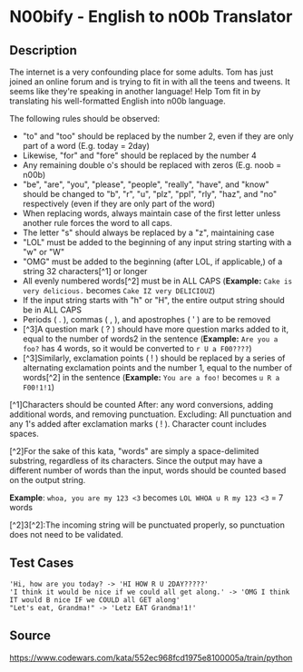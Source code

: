 # N00bify - English to n00b Translator

## Description 

The internet is a very confounding place for some adults. Tom has just joined an online forum and is trying to fit in with all the teens and tweens. It seems like they're speaking in another language! Help Tom fit in by translating his well-formatted English into n00b language.

The following rules should be observed:

-  "to" and "too" should be replaced by the number 2, even if they are only part of a word (E.g. today = 2day)
-  Likewise, "for" and "fore" should be replaced by the number 4
-  Any remaining double o's should be replaced with zeros (E.g. noob = n00b)
-  "be", "are", "you", "please", "people", "really", "have", and "know" should be changed to "b", "r", "u", "plz", "ppl", "rly", "haz", and "no" respectively (even if they are only part of the word)
-  When replacing words, always maintain case of the first letter unless another rule forces the word to all caps.
-  The letter "s" should always be replaced by a "z", maintaining case
-  "LOL" must be added to the beginning of any input string starting with a "w" or "W"
-  "OMG" must be added to the beginning (after LOL, if applicable,) of a string 32 characters[^1] or longer
-  All evenly numbered words[^2] must be in ALL CAPS (**Example:** `Cake is very delicious.` becomes `Cake IZ very DELICIOUZ`)
-  If the input string starts with "h" or "H", the entire output string should be in ALL CAPS
-  Periods ( . ), commas ( , ), and apostrophes ( ' ) are to be removed
-  [^3]A question mark ( ? ) should have more question marks added to it, equal to the number of words2 in the sentence (**Example:** `Are you a foo?` has 4 words, so it would be converted to `r U a F00????`)
-  [^3]Similarly, exclamation points ( ! ) should be replaced by a series of alternating exclamation points and the number 1, equal to the number of words[^2] in the sentence (**Example:** `You are a foo!` becomes `u R a F00!1!1`)

[^1]Characters should be counted After: any word conversions, adding additional words, and removing punctuation. Excluding: All punctuation and any 1's added after exclamation marks ( ! ). Character count includes spaces.

[^2]For the sake of this kata, "words" are simply a space-delimited substring, regardless of its characters. Since the output may have a different number of words than the input, words should be counted based on the output string.

**Example**: `whoa, you are my 123 <3` becomes `LOL WHOA u R my 123 <3` = 7 words

[^2]3[^2]:The incoming string will be punctuated properly, so punctuation does not need to be validated.



## Test Cases

    'Hi, how are you today? -> 'HI HOW R U 2DAY?????'
    'I think it would be nice if we could all get along.' -> 'OMG I think IT would B nice IF we COULD all GET along'
    "Let's eat, Grandma!" -> 'Letz EAT Grandma!1!'

## Source
https://www.codewars.com/kata/552ec968fcd1975e8100005a/train/python

